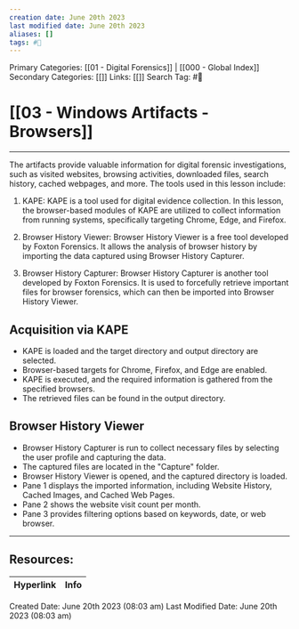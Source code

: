 ```yaml
---
creation date: June 20th 2023
last modified date: June 20th 2023
aliases: []
tags: #📖
---
```


Primary Categories: [[01 - Digital Forensics]] | [[000 - Global Index]] 
Secondary Categories: [[]] 
Links: [[]] 
Search Tag: #📖  

# [[03 - Windows Artifacts - Browsers]]  
---

The artifacts provide valuable information for digital forensic investigations, such as visited websites, browsing activities, downloaded files, search history, cached webpages, and more. The tools used in this lesson include:

1. KAPE: KAPE is a tool used for digital evidence collection. In this lesson, the browser-based modules of KAPE are utilized to collect information from running systems, specifically targeting Chrome, Edge, and Firefox.

2. Browser History Viewer: Browser History Viewer is a free tool developed by Foxton Forensics. It allows the analysis of browser history by importing the data captured using Browser History Capturer.

3. Browser History Capturer: Browser History Capturer is another tool developed by Foxton Forensics. It is used to forcefully retrieve important files for browser forensics, which can then be imported into Browser History Viewer.

## Acquisition via KAPE

- KAPE is loaded and the target directory and output directory are selected.
- Browser-based targets for Chrome, Firefox, and Edge are enabled.
- KAPE is executed, and the required information is gathered from the specified browsers.
- The retrieved files can be found in the output directory.

## Browser History Viewer

- Browser History Capturer is run to collect necessary files by selecting the user profile and capturing the data.
- The captured files are located in the "Capture" folder.
- Browser History Viewer is opened, and the captured directory is loaded.
- Pane 1 displays the imported information, including Website History, Cached Images, and Cached Web Pages.
- Pane 2 shows the website visit count per month.
- Pane 3 provides filtering options based on keywords, date, or web browser.


___

## Resources:

| Hyperlink | Info |
| --------- | ---- |


Created Date: June 20th 2023 (08:03 am) 
Last Modified Date: June 20th 2023 (08:03 am)
